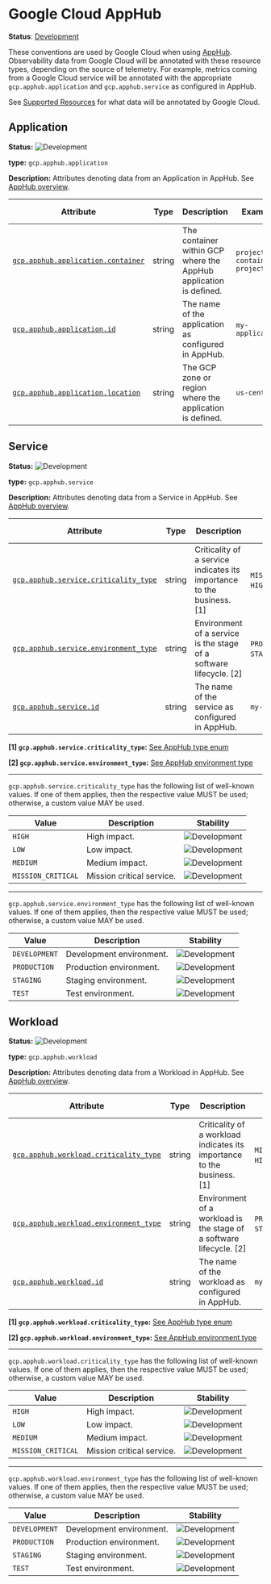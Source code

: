 # Google Cloud AppHub

**Status**: [Development][DocumentStatus]

These conventions are used by Google Cloud when using [AppHub](https://cloud.google.com/app-hub/docs/overview). Observability
data from Google Cloud will be annotated with these resource types, depending
on the source of telemetry. For example, metrics coming from a Google Cloud
service will be annotated with the appropriate `gcp.apphub.application` and
`gcp.apphub.service` as configured in AppHub.

See [Supported Resources](https://cloud.google.com/app-hub/docs/supported-resources) for what data will be annotated by Google Cloud.

## Application

<!-- semconv resource.gcp.apphub.application -->
<!-- NOTE: THIS TEXT IS AUTOGENERATED. DO NOT EDIT BY HAND. -->
<!-- see templates/registry/markdown/snippet.md.j2 -->
<!-- prettier-ignore-start -->
<!-- markdownlint-capture -->
<!-- markdownlint-disable -->


**Status:** ![Development](https://img.shields.io/badge/-development-blue)

**type:** `gcp.apphub.application`

**Description:** Attributes denoting data from an Application in AppHub. See [AppHub overview](https://cloud.google.com/app-hub/docs/overview).

| Attribute  | Type | Description  | Examples  | [Requirement Level](https://opentelemetry.io/docs/specs/semconv/general/attribute-requirement-level/) | Stability |
|---|---|---|---|---|---|
| [`gcp.apphub.application.container`](/docs/attributes-registry/gcp.md) | string | The container within GCP where the AppHub application is defined. | `projects/my-container-project` | `Required` | ![Development](https://img.shields.io/badge/-development-blue) |
| [`gcp.apphub.application.id`](/docs/attributes-registry/gcp.md) | string | The name of the application as configured in AppHub. | `my-application` | `Required` | ![Development](https://img.shields.io/badge/-development-blue) |
| [`gcp.apphub.application.location`](/docs/attributes-registry/gcp.md) | string | The GCP zone or region where the application is defined. | `us-central1` | `Required` | ![Development](https://img.shields.io/badge/-development-blue) |

<!-- markdownlint-restore -->
<!-- prettier-ignore-end -->
<!-- END AUTOGENERATED TEXT -->
<!-- endsemconv -->

## Service

<!-- semconv resource.gcp.apphub.service -->
<!-- NOTE: THIS TEXT IS AUTOGENERATED. DO NOT EDIT BY HAND. -->
<!-- see templates/registry/markdown/snippet.md.j2 -->
<!-- prettier-ignore-start -->
<!-- markdownlint-capture -->
<!-- markdownlint-disable -->


**Status:** ![Development](https://img.shields.io/badge/-development-blue)

**type:** `gcp.apphub.service`

**Description:** Attributes denoting data from a Service in AppHub. See [AppHub overview](https://cloud.google.com/app-hub/docs/overview).

| Attribute  | Type | Description  | Examples  | [Requirement Level](https://opentelemetry.io/docs/specs/semconv/general/attribute-requirement-level/) | Stability |
|---|---|---|---|---|---|
| [`gcp.apphub.service.criticality_type`](/docs/attributes-registry/gcp.md) | string | Criticality of a service indicates its importance to the business. [1] | `MISSION_CRITICAL`; `HIGH`; `MEDIUM` | `Required` | ![Development](https://img.shields.io/badge/-development-blue) |
| [`gcp.apphub.service.environment_type`](/docs/attributes-registry/gcp.md) | string | Environment of a service is the stage of a software lifecycle. [2] | `PRODUCTION`; `STAGING`; `TEST` | `Required` | ![Development](https://img.shields.io/badge/-development-blue) |
| [`gcp.apphub.service.id`](/docs/attributes-registry/gcp.md) | string | The name of the service as configured in AppHub. | `my-service` | `Required` | ![Development](https://img.shields.io/badge/-development-blue) |

**[1] `gcp.apphub.service.criticality_type`:** [See AppHub type enum](https://cloud.google.com/app-hub/docs/reference/rest/v1alpha/Attributes#type)

**[2] `gcp.apphub.service.environment_type`:** [See AppHub environment type](https://cloud.google.com/app-hub/docs/reference/rest/v1alpha/Attributes#type_1)

---

`gcp.apphub.service.criticality_type` has the following list of well-known values. If one of them applies, then the respective value MUST be used; otherwise, a custom value MAY be used.

| Value  | Description | Stability |
|---|---|---|
| `HIGH` | High impact. | ![Development](https://img.shields.io/badge/-development-blue) |
| `LOW` | Low impact. | ![Development](https://img.shields.io/badge/-development-blue) |
| `MEDIUM` | Medium impact. | ![Development](https://img.shields.io/badge/-development-blue) |
| `MISSION_CRITICAL` | Mission critical service. | ![Development](https://img.shields.io/badge/-development-blue) |

---

`gcp.apphub.service.environment_type` has the following list of well-known values. If one of them applies, then the respective value MUST be used; otherwise, a custom value MAY be used.

| Value  | Description | Stability |
|---|---|---|
| `DEVELOPMENT` | Development environment. | ![Development](https://img.shields.io/badge/-development-blue) |
| `PRODUCTION` | Production environment. | ![Development](https://img.shields.io/badge/-development-blue) |
| `STAGING` | Staging environment. | ![Development](https://img.shields.io/badge/-development-blue) |
| `TEST` | Test environment. | ![Development](https://img.shields.io/badge/-development-blue) |

<!-- markdownlint-restore -->
<!-- prettier-ignore-end -->
<!-- END AUTOGENERATED TEXT -->
<!-- endsemconv -->

## Workload

<!-- semconv resource.gcp.apphub.workload -->
<!-- NOTE: THIS TEXT IS AUTOGENERATED. DO NOT EDIT BY HAND. -->
<!-- see templates/registry/markdown/snippet.md.j2 -->
<!-- prettier-ignore-start -->
<!-- markdownlint-capture -->
<!-- markdownlint-disable -->


**Status:** ![Development](https://img.shields.io/badge/-development-blue)

**type:** `gcp.apphub.workload`

**Description:** Attributes denoting data from a Workload in AppHub. See [AppHub overview](https://cloud.google.com/app-hub/docs/overview).

| Attribute  | Type | Description  | Examples  | [Requirement Level](https://opentelemetry.io/docs/specs/semconv/general/attribute-requirement-level/) | Stability |
|---|---|---|---|---|---|
| [`gcp.apphub.workload.criticality_type`](/docs/attributes-registry/gcp.md) | string | Criticality of a workload indicates its importance to the business. [1] | `MISSION_CRITICAL`; `HIGH`; `MEDIUM` | `Required` | ![Development](https://img.shields.io/badge/-development-blue) |
| [`gcp.apphub.workload.environment_type`](/docs/attributes-registry/gcp.md) | string | Environment of a workload is the stage of a software lifecycle. [2] | `PRODUCTION`; `STAGING`; `TEST` | `Required` | ![Development](https://img.shields.io/badge/-development-blue) |
| [`gcp.apphub.workload.id`](/docs/attributes-registry/gcp.md) | string | The name of the workload as configured in AppHub. | `my-workload` | `Required` | ![Development](https://img.shields.io/badge/-development-blue) |

**[1] `gcp.apphub.workload.criticality_type`:** [See AppHub type enum](https://cloud.google.com/app-hub/docs/reference/rest/v1alpha/Attributes#type)

**[2] `gcp.apphub.workload.environment_type`:** [See AppHub environment type](https://cloud.google.com/app-hub/docs/reference/rest/v1alpha/Attributes#type_1)

---

`gcp.apphub.workload.criticality_type` has the following list of well-known values. If one of them applies, then the respective value MUST be used; otherwise, a custom value MAY be used.

| Value  | Description | Stability |
|---|---|---|
| `HIGH` | High impact. | ![Development](https://img.shields.io/badge/-development-blue) |
| `LOW` | Low impact. | ![Development](https://img.shields.io/badge/-development-blue) |
| `MEDIUM` | Medium impact. | ![Development](https://img.shields.io/badge/-development-blue) |
| `MISSION_CRITICAL` | Mission critical service. | ![Development](https://img.shields.io/badge/-development-blue) |

---

`gcp.apphub.workload.environment_type` has the following list of well-known values. If one of them applies, then the respective value MUST be used; otherwise, a custom value MAY be used.

| Value  | Description | Stability |
|---|---|---|
| `DEVELOPMENT` | Development environment. | ![Development](https://img.shields.io/badge/-development-blue) |
| `PRODUCTION` | Production environment. | ![Development](https://img.shields.io/badge/-development-blue) |
| `STAGING` | Staging environment. | ![Development](https://img.shields.io/badge/-development-blue) |
| `TEST` | Test environment. | ![Development](https://img.shields.io/badge/-development-blue) |

<!-- markdownlint-restore -->
<!-- prettier-ignore-end -->
<!-- END AUTOGENERATED TEXT -->
<!-- endsemconv -->

[DocumentStatus]: https://opentelemetry.io/docs/specs/otel/document-status
